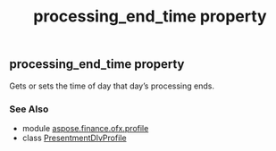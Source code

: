 ﻿---
title: processing_end_time property
second_title: Aspose.Finance for Python via .NET API References
description: 
type: docs
weight: 70
url: /python-net/aspose.finance.ofx.profile/presentmentdlvprofile/processing_end_time/
is_root: false
---

## processing_end_time property


Gets or sets the time of day that day’s processing ends.

### See Also
* module [aspose.finance.ofx.profile](../../)
* class [PresentmentDlvProfile](/finance/python-net/aspose.finance.ofx.profile/presentmentdlvprofile)
